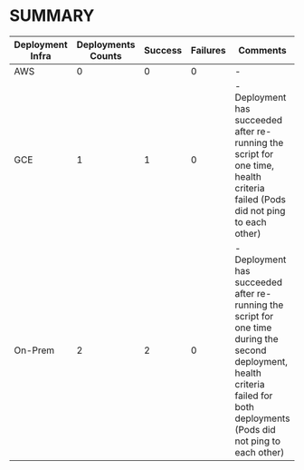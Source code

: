 # SUMMARY

Deployment Infra | Deployments Counts | Success | Failures | Comments
--- | --- | --- | --- | ---
AWS | 0 | 0 | 0 |-
GCE | 1 | 1 | 0 |-Deployment has succeeded after re-running the script for one time, health criteria failed (Pods did not ping to each other)
On-Prem | 2 | 2 | 0|-Deployment has succeeded after re-running the script for one time during  the second deployment, health criteria failed for both deployments (Pods did not ping to each other)
